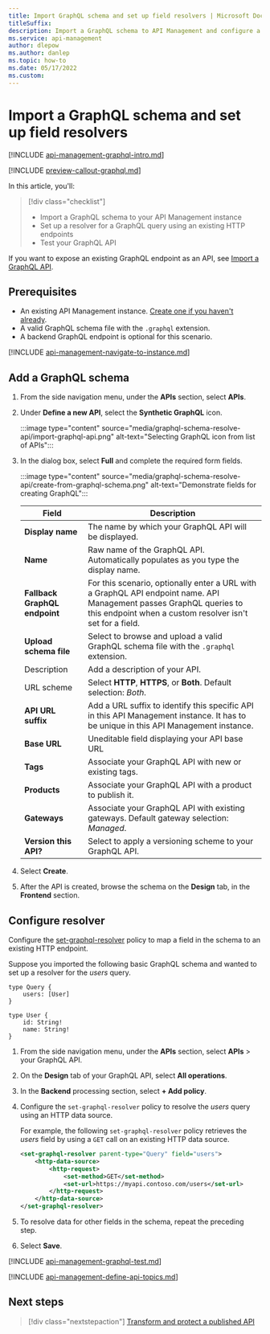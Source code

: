 ```yaml
---
title: Import GraphQL schema and set up field resolvers | Microsoft Docs
titleSuffix: 
description: Import a GraphQL schema to API Management and configure a policy to resolve a GraphQL query using an HTTP-based data source.
ms.service: api-management
author: dlepow
ms.author: danlep
ms.topic: how-to
ms.date: 05/17/2022
ms.custom: 
---
```


# Import a GraphQL schema and set up field resolvers
 

[!INCLUDE [api-management-graphql-intro.md](../../includes/api-management-graphql-intro.md)]

[!INCLUDE [preview-callout-graphql.md](./includes/preview/preview-callout-graphql.md)]

In this article, you'll:
> [!div class="checklist"]
> * Import a GraphQL schema to your API Management instance
> * Set up a resolver for a GraphQL query using an existing HTTP endpoints
> * Test your GraphQL API

If you want to expose an existing GraphQL endpoint as an API, see [Import a GraphQL API](graphql-api.md).

## Prerequisites

- An existing API Management instance. [Create one if you haven't already](get-started-create-service-instance.md).
- A valid GraphQL schema file with the `.graphql` extension. 
- A backend GraphQL endpoint is optional for this scenario.


[!INCLUDE [api-management-navigate-to-instance.md](../../includes/api-management-navigate-to-instance.md)]

## Add a GraphQL schema

1. From the side navigation menu, under the **APIs** section, select **APIs**.
1. Under **Define a new API**, select the **Synthetic GraphQL** icon.

    :::image type="content" source="media/graphql-schema-resolve-api/import-graphql-api.png" alt-text="Selecting GraphQL icon from list of APIs":::

1. In the dialog box, select **Full** and complete the required form fields.

    :::image type="content" source="media/graphql-schema-resolve-api/create-from-graphql-schema.png" alt-text="Demonstrate fields for creating GraphQL":::

    | Field | Description |
    |----------------|-------|
    | **Display name** | The name by which your GraphQL API will be displayed. |
    | **Name** | Raw name of the GraphQL API. Automatically populates as you type the display name. |
    | **Fallback GraphQL endpoint** | For this scenario, optionally enter a URL with a GraphQL API endpoint name. API Management passes GraphQL queries to this endpoint when a custom resolver isn't set for a field.    |
    | **Upload schema file** | Select to browse and upload a valid GraphQL schema file with the `.graphql` extension. |
    | Description | Add a description of your API. |
    | URL scheme | Select **HTTP**, **HTTPS**, or **Both**. Default selection: *Both*. |
    | **API URL suffix**| Add a URL suffix to identify this specific API in this API Management instance. It has to be unique in this API Management instance. |
    | **Base URL** | Uneditable field displaying your API base URL |
    | **Tags** | Associate your GraphQL API with new or existing tags. |
    | **Products** | Associate your GraphQL API with a product to publish it. |
    | **Gateways** | Associate your GraphQL API with existing gateways. Default gateway selection: *Managed*. |
    | **Version this API?** | Select to apply a versioning scheme to your GraphQL API. |
 
1. Select **Create**.

1. After the API is created, browse the schema on the **Design** tab, in the **Frontend** section.

## Configure resolver

Configure the [set-graphql-resolver](graphql-policies.md#set-graphql-resolver) policy to map a field in the schema to an existing HTTP endpoint. 

Suppose you imported the following basic GraphQL schema and wanted to set up a resolver for the *users* query.

```
type Query {
    users: [User]
}

type User {
    id: String!
    name: String!
}
```

1. From the side navigation menu, under the **APIs** section, select **APIs** > your GraphQL API.
1. On the **Design** tab of your GraphQL API, select **All operations**.
1. In the **Backend** processing section, select **+ Add policy**.
1. Configure the `set-graphql-resolver` policy to resolve the *users* query using an HTTP data source.

    For example, the following `set-graphql-resolver` policy retrieves the *users* field by using a `GET` call on an existing HTTP data source.

    ```xml
    <set-graphql-resolver parent-type="Query" field="users">
        <http-data-source>
            <http-request>
                <set-method>GET</set-method>
                <set-url>https://myapi.contoso.com/users</set-url>
            </http-request>
        </http-data-source>
    </set-graphql-resolver>
    ```
1. To resolve data for other fields in the schema, repeat the preceding step. 
1. Select **Save**.

[!INCLUDE [api-management-graphql-test.md](../../includes/api-management-graphql-test.md)]

[!INCLUDE [api-management-define-api-topics.md](../../includes/api-management-define-api-topics.md)]

## Next steps
> [!div class="nextstepaction"]
> [Transform and protect a published API](transform-api.md)
